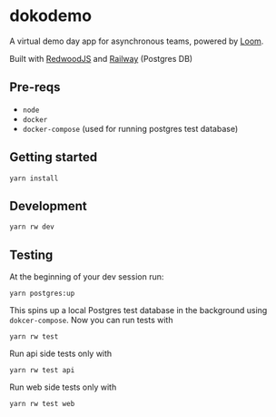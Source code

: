# dokodemo

A virtual demo day app for asynchronous teams, powered by [Loom](https://www.loom.com/).

Built with [RedwoodJS](https://redwoodjs.com/) and [Railway](https://railway.app/) (Postgres DB)

## Pre-reqs

- `node`
- `docker`
- `docker-compose` (used for running postgres test database)

## Getting started

`yarn install`

## Development

`yarn rw dev`

## Testing

At the beginning of your dev session run:

`yarn postgres:up`

This spins up a local Postgres test database in the background using `dokcer-compose`. Now you can run tests with

`yarn rw test`

Run api side tests only with

`yarn rw test api`

Run web side tests only with

`yarn rw test web`




